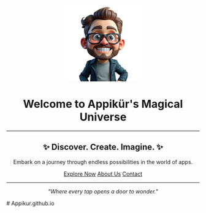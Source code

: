 
<div align="center">
<style>
@import url('https://fonts.googleapis.com/css2?family=Pacifico&display=swap');

.logo {
  animation: float 3s ease-in-out infinite;
}

@keyframes float {
  0% { transform: translateY(0px); }
  50% { transform: translateY(-20px); }
  100% { transform: translateY(0px); }
}

.fancy-text {
  font-family: 'Pacifico', cursive;
  font-size: 3em;
  color: #FF69B4;
  text-shadow: 2px 2px 4px #000000;
  animation: glow 2s ease-in-out infinite alternate;
}

@keyframes glow {
  from { text-shadow: 0 0 5px #fff, 0 0 10px #fff, 0 0 15px #FF69B4, 0 0 20px #FF69B4; }
  to { text-shadow: 0 0 10px #fff, 0 0 20px #fff, 0 0 30px #FF69B4, 0 0 40px #FF69B4; }
}

.button {
  display: inline-block;
  padding: 10px 20px;
  margin: 10px;
  background-color: #4CAF50;
  color: white;
  text-decoration: none;
  border-radius: 25px;
  transition: all 0.3s ease;
}

.button:hover {
  background-color: #45a049;
  transform: scale(1.1);
}
</style>

<img src="logo.png" alt="Appikür Logo" class="logo" width="200">

<h1 class="fancy-text">Welcome to Appikür's Magical Universe</h1>

---

## ✨ Discover. Create. Imagine. ✨

Embark on a journey through endless possibilities in the world of apps.

<a href="#" class="button">Explore Now</a>
<a href="#" class="button">About Us</a>
<a href="#" class="button">Contact</a>

---

*"Where every tap opens a door to wonder."*

</div>
# Appikur.github.io
